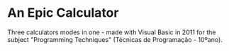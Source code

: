 # An Epic Calculator
Three calculators modes in one - made with Visual Basic in 2011 for the subject "Programming Techniques" (Técnicas de Programação - 10ºano).
